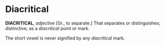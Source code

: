 # Diacritical

**DIACRITICAL**, _adjective_ \[Gr., to separate.\] That separates or distinguishes; distinctive; as a _diacritical_ point or mark.

The short vowel is never signified by any _diacritical_ mark.